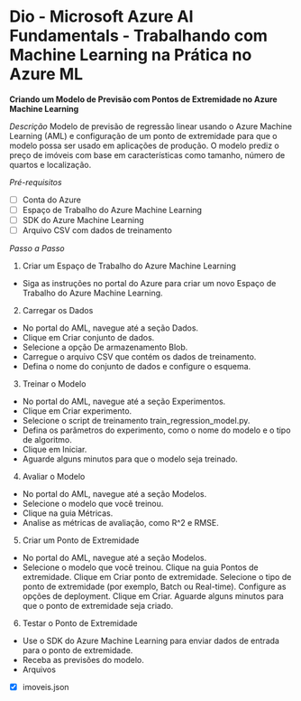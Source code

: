# Dio - Microsoft Azure AI Fundamentals -  Trabalhando com Machine Learning na Prática no Azure ML

**Criando um Modelo de Previsão com Pontos de Extremidade no Azure Machine Learning**

*Descrição*
Modelo de previsão de regressão linear usando o Azure Machine Learning (AML) e configuração de um ponto de extremidade para que o modelo possa ser usado em aplicações de produção. 
O modelo prediz o preço de imóveis com base em características como tamanho, número de quartos e localização.

*Pré-requisitos*
- [ ] Conta do Azure
- [ ] Espaço de Trabalho do Azure Machine Learning
- [ ] SDK do Azure Machine Learning
- [ ] Arquivo CSV com dados de treinamento

*Passo a Passo*
1. Criar um Espaço de Trabalho do Azure Machine Learning
- Siga as instruções no portal do Azure para criar um novo Espaço de Trabalho do Azure Machine Learning.

2. Carregar os Dados
- No portal do AML, navegue até a seção Dados.
- Clique em Criar conjunto de dados.
- Selecione a opção De armazenamento Blob.
- Carregue o arquivo CSV que contém os dados de treinamento.
- Defina o nome do conjunto de dados e configure o esquema.

3. Treinar o Modelo
- No portal do AML, navegue até a seção Experimentos.
- Clique em Criar experimento.
- Selecione o script de treinamento train_regression_model.py.
- Defina os parâmetros do experimento, como o nome do modelo e o tipo de algoritmo.
- Clique em Iniciar.
- Aguarde alguns minutos para que o modelo seja treinado.

4. Avaliar o Modelo
- No portal do AML, navegue até a seção Modelos.
- Selecione o modelo que você treinou.
- Clique na guia Métricas.
- Analise as métricas de avaliação, como R^2 e RMSE.

5. Criar um Ponto de Extremidade
- No portal do AML, navegue até a seção Modelos.
- Selecione o modelo que você treinou.
Clique na guia Pontos de extremidade.
Clique em Criar ponto de extremidade.
Selecione o tipo de ponto de extremidade (por exemplo, Batch ou Real-time).
Configure as opções de deployment.
Clique em Criar.
Aguarde alguns minutos para que o ponto de extremidade seja criado.

6. Testar o Ponto de Extremidade
- Use o SDK do Azure Machine Learning para enviar dados de entrada para o ponto de extremidade.
- Receba as previsões do modelo.
- Arquivos
- [x] imoveis.json
